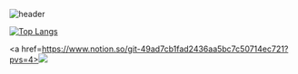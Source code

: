 ![header](https://capsule-render.vercel.app/api?type=Waving&text=💻Beom's)

[![Top Langs](https://github-readme-stats.vercel.app/api/top-langs/?username=beom33)](https://github.com/anuraghazra/github-readme-stats)


<a href=https://www.notion.so/git-49ad7cb1fad2436aa5bc7c50714ec721?pvs=4><img src="https://img.shields.io/badge/Notion-000000?style=flat-square&logo=Notion&logoColor=white"/></a>
